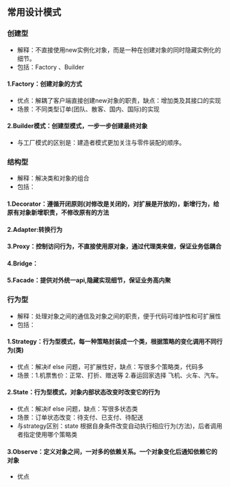 
## 常用设计模式

### 创建型
- 解释：不直接使用new实例化对象，而是一种在创建对象的同时隐藏实例化的细节。
- 包括：Factory 、Builder 
####  1.Factory：创建对象的方式
   - 优点：解耦了客户端直接创建new对象的职责，缺点：增加类及其接口的实现
   - 场景：不同类型订单(团队、散客、国内、国际)的实现
####  2.Builder模式：创建型模式，一步一步创建最终对象
  - 与工厂模式的区别是：建造者模式更加关注与零件装配的顺序。

### 结构型
 - 解释：解决类和对象的组合
 - 包括：
####  1.Decorator：遵循开闭原则(对修改是关闭的，对扩展是开放的)，新增行为，给原有对象新增职责，不修改原有的方法
####  2.Adapter:转换行为
####  3.Proxy：控制访问行为，不直接使用原对象，通过代理类来做，保证业务低耦合
####   4.Bridge：
####   5.Facade：提供对外统一api,隐藏实现细节，保证业务高内聚


### 行为型
 - 解释：处理对象之间的通信及对象之间的职责，便于代码可维护性和可扩展性
 - 包括：
 ####   1.Strategy：行为型模式，每一种策略封装成一个类，根据策略的变化调用不同行为(类)
  * 优点：解决if else 问题，可扩展性好，缺点：写很多个策略类，代码多
  * 场景：1.机票售价：正常、打折、赠送等 2.春运回家选择 飞机、火车、汽车。   
 

 ####   2.State：行为型模式，对象内部状态改变时改变它的行为
  * 优点：解决if else 问题，缺点：写很多状态类
  * 场景：订单状态改变：待支付、已支付、待配送
  * 与strategy区别：state 根据自身条件改变自动执行相应行为(方法)，后者调用者指定使用哪个策略类

 ####   3.Observe：定义对象之间，一对多的依赖关系。一个对象变化后通知依赖它的对象
 * 优点






